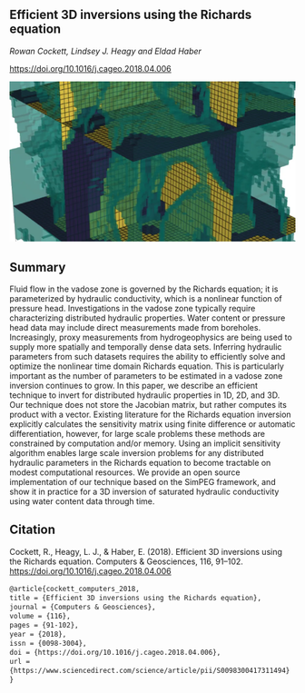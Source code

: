 ## Efficient 3D inversions using the Richards equation 

_Rowan Cockett, Lindsey J. Heagy and Eldad Haber_

https://doi.org/10.1016/j.cageo.2018.04.006

![thumbnail](./paper/thumbnail.png)

## Summary

Fluid flow in the vadose zone is governed by the Richards equation; it is parameterized by hydraulic conductivity, which is a nonlinear function of pressure head. Investigations in the vadose zone typically require characterizing distributed hydraulic properties. Water content or pressure head data may include direct measurements made from boreholes. Increasingly, proxy measurements from hydrogeophysics are being used to supply more spatially and temporally dense data sets. Inferring hydraulic parameters from such datasets requires the ability to efficiently solve and optimize the nonlinear time domain Richards equation. This is particularly important as the number of parameters to be estimated in a vadose zone inversion continues to grow. In this paper, we describe an efficient technique to invert for distributed hydraulic properties in 1D, 2D, and 3D. Our technique does not store the Jacobian matrix, but rather computes its product with a vector. Existing literature for the Richards equation inversion explicitly calculates the sensitivity matrix using finite difference or automatic differentiation, however, for large scale problems these methods are constrained by computation and/or memory. Using an implicit sensitivity algorithm enables large scale inversion problems for any distributed hydraulic parameters in the Richards equation to become tractable on modest computational resources. We provide an open source implementation of our technique based on the SimPEG framework, and show it in practice for a 3D inversion of saturated hydraulic conductivity using water content data through time. 

## Citation

Cockett, R., Heagy, L. J., & Haber, E. (2018). Efficient 3D inversions using the Richards equation. Computers & Geosciences, 116, 91–102. https://doi.org/10.1016/j.cageo.2018.04.006

```
@article{cockett_computers_2018,
title = {Efficient 3D inversions using the Richards equation},
journal = {Computers & Geosciences},
volume = {116},
pages = {91-102},
year = {2018},
issn = {0098-3004},
doi = {https://doi.org/10.1016/j.cageo.2018.04.006},
url = {https://www.sciencedirect.com/science/article/pii/S0098300417311494}
}
```
